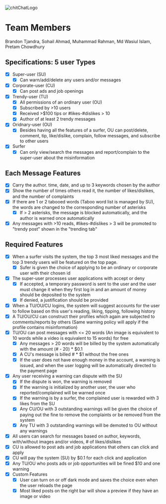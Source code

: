 ![chitChatLogo](https://github.com/btjandra15/ChitChatWebsite/assets/48455670/e9b87b73-ce25-4638-abef-477a21491c77)
# Team Members
Brandon Tjandra, Sohail Ahmad, Muhammad Rahman, Md Wasiul Islam, Pretam Chowdhury

## Specifications: 5 user Types
- [x] Super-user (SU)
  - [x] Can warn/add/delete any users and/or messages
- [x] Corporate-user (CU)
  - [x] Can post ads and job openings  
- [x] Trendy-user (TU)
  - [x] All permissions of an ordinary user (OU)
  - [x] Subscribed by >10 users
  - [x] Received >$100 tips or #likes-#dislikes > 10
  - [x] Author of at least 2 trendy messages 
- [x] Oridnary-user (OU)
  - [x] Besides having all the features of a surfer, OU can post/delete, comment, tip, like/dislike, complain, follow messages, and subscribe to other users 
- [x] Surfer
  - [x] Can only view/search the messages and report/complain to the super-user about the misinformation 

## Each Message Features
- [x] Carry the author. time, date, and up to 3 keywords chosen by the author
- [x] Show the number of times others read it, the number of likes/dislikes, and the number of complaints
- [x] If there are 1 or 2 tabooed words (Taboo word list is managed by SU), the words are changed to the corresponding number of asterisks
  - [x] If > 2 asterisks, the message is blocked automatically, and the author is warned once automatically
- [x] Any messages with >10 reads, #likes-#dislikes > 3 will be promoted to "trendy post" shown in the "trending tab"

## Required Features
- [x] When a surfer visits the system, the top 3 most liked messages and the top 3 trendy users will be featured on the top page.
  - [x] Sufer is given the choice of applying to be an ordinary or corporate user with their chosen id
- [x] The super-user processes user applications with accept or deny
  - [x] If accepted, a temporary password is sent to the user and the user must change it when they first log in and an amount of money should be deposited to the system
  - [x] If denied, a justification should be provided
- [x] When a TU/OU/CU logins, the system will suggest accounts for the user to follow based on this user's reading, liking, tipping, following history
- [x] A TU/OU/CU can construct their profiles which again are subjected to comments/reports by others (Same warning policy will apply if the profile contains misinformation)
- [x] TU/OU can post messages with <= 20 words (An image is equivalent to 10 words while a video is equivalent to 15 words) for free
  - [x] Any messages > 20 words will be billed by the system automatically with the amount (# - 20) * $0.1
  - [x] A CU's message is billed # * $1 without the free ones
  - [x] If the user does not have enough money in the account, a warning is issued, and when the user logging will be automatically directed to the payment page
- [x] Any user receiving a warning can dispute with the SU
  - [x] If the dispute is won, the warning is removed
  - [x] If the warning is initialized by another user, the user who reported/complained will be warned once
  - [x] If the warning is by a surfer, the complained user is rewarded with 3 likes from the SU
  - [x] Any CU/OU with 3 outstanding warnings will be given the choice of paying out the fine to remove the complaints or be removed from the system
  - [x] Any TU with 3 outstanding warnings will be demoted to OU without any warnings
- [x]  All users can search for messages based on author, keywords, with/without images and/or videos, # of likes/dislikes
- [x]  CU is allowed to post ads and job applications that others can click and apply
  - [x]  CU will pay the system (SU) by $0.1 for each click and application
- [x]  Any TU/OU who posts ads or job opportunities will be fined $10 and one warning
- [x] Custom Features
  - [x] User can turn on or off dark mode and saves the choice even when the user reloads the page
  - [x] Most liked posts on the right bar will show a preview if they have an image or video 
